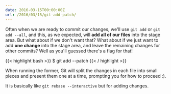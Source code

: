 ```yaml
---
date: 2016-03-15T00:00:00Z
url: /2016/03/15/git-add-patch/
---
```


Often when we are ready to commit our changes, we'll use `git add` or `git add --all`, and this, as we expected, will **add all of our files** into the stage area. But what about if we don't want that? What about if we just want to add **one change** into the stage area, and leave the remaining changes for other commits? Well as you'll guessed there's a flag for that!

{{< highlight bash >}}
$ git add --patch
{{< / highlight >}}

When running the former, Git will split the changes in each file into small pieces and present them one at a time, prompting you for how to proceed :). 

It is basically like `git rebase --interactive` but for adding changes. 
